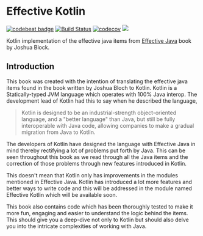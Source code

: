 # Effective Kotlin

[![codebeat badge](https://codebeat.co/badges/55c838ce-608d-4eeb-a706-36117513f1a7)](https://codebeat.co/projects/github-com-narenkmanoharan-effective-kotlin-master) [![Build Status](https://travis-ci.org/narenkmanoharan/Effective-Java-to-Kotlin.svg?branch=master)](https://travis-ci.org/narenkmanoharan/Effective-Java-to-Kotlin) [![codecov](https://codecov.io/gh/narenkmanoharan/Effective-Java-to-Kotlin/branch/master/graph/badge.svg)](https://codecov.io/gh/narenkmanoharan/Effective-Java-to-Kotlin)  [![](https://circleci.com/gh/narenkmanoharan/Effective-Java-to-Kotlin.svg?style=svg)](https://circleci.com/gh/narenkmanoharan/Effective-Java-to-Kotlin)

Kotlin implementation of the effective java items from [Effective Java](https://www.amazon.com/Effective-Java-2nd-Joshua-Bloch/dp/0321356683) book by Joshua Block.

## Introduction

This book was created with the intention of translating the effective java items found in the book written by Joshua Bloch to Kotlin. Kotlin is a Statically-typed JVM language which operates with 100% Java interop. The development lead of Kotlin had this to say when he described the language,

> Kotlin is designed to be an industrial-strength object-oriented language, and a "better language" than Java, but still be fully interoperable with Java code, allowing companies to make a gradual migration from Java to Kotlin.

The developers of Kotlin have designed the language with Effective Java in mind thereby rectifying a lot of problems put forth by Java. This can be seen throughout this book as we read through all the Java items and the correction of those problems through new features introduced in Kotlin.

This doesn't mean that Kotlin only has improvements in the modules mentioned in Effective Java. Kotlin has introduced a lot more features and better ways to write code and this will be addressed in the module named Effective Kotlin which will be available soon.

This book also contains code which has been thoroughly tested to make it more fun, engaging and easier to understand the logic behind the items. This should give you a deep-dive not only to Kotlin but should also delve you into the intricate complexities of working with Java.

